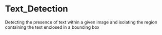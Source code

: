 # Text_Detection
Detecting the presence of text within a given image and isolating the region containing the text enclosed in a bounding box
